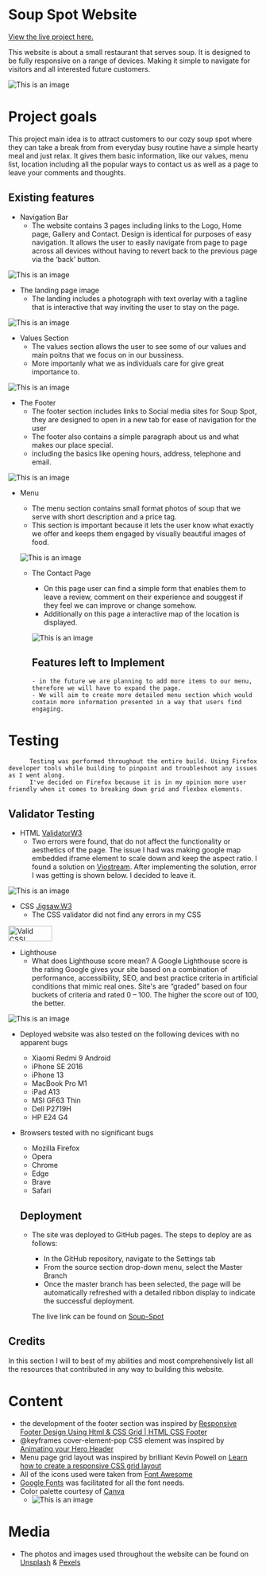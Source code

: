 # Soup Spot Website
[View the live project here.](https://marko042.github.io/soup-spot/)

This website is about a small restaurant that serves soup. It is designed to be fully responsive on a range of devices.
Making it simple to navigate for visitors and all interested future customers.

![This is an image](/docs/am-i-responsive.PNG)

# Project goals
This project main idea is to attract customers to our cozy soup spot where they can take a break from from everyday busy routine have a simple hearty meal and just relax.
It gives them basic information, like our values, menu list,  location including all the popular ways to contact us as well as a page to leave your comments and thoughts.


## Existing features
- Navigation Bar
    - The website contains 3 pages including links to the Logo, Home page, Gallery and Contact. Design is identical for purposes of easy navigation.
It allows the user to easily navigate  from page to page across all devices without having to revert back to the previous page via the ‘back’ button.

![This is an image](/docs/navigation-bar.PNG)




- The landing page image
    - The landing includes a photograph with text overlay with a tagline that is interactive that way inviting the user to stay on the page.

![This is an image](/docs/landing-page-image.PNG)


- Values Section
    - The values section allows the user to see some of our values and main poitns that we focus on  in our bussiness.
    - More importanly what we as individuals care for give great importance to.

![This is an image](/docs/our-promise.PNG)

- The Footer
    - The footer section includes links to Social media sites for Soup Spot, they are designed to open in a new tab for ease of navigation for the user
    - The footer also contains a simple paragraph about us and what makes our place special.
    - including the basics  like opening hours, address, telephone and email.

![This is an image](/docs/footer-design.PNG)



- Menu
    - The menu section contains small format photos of soup that we serve with short description and a price tag.
    - This section is important because it lets the user know what exactly we offer and keeps them engaged by visually beautiful images of food.



    ![This is an image](/docs/menu-page.PNG)

    - The Contact Page
        - On this page user can find a simple form that enables them to leave a review, comment on their experience
         and souggest if they feel we can improve or change somehow.
         - Additionally on this page a interactive map of the location is displayed.

         ![This is an image](/docs/contact-page.PNG)


         ## Features left to Implement
          - in the future we are planning to add more items to our menu, therefore we will have to expand the page.
          - We will aim to create more detailed menu section which would contain more information presented in a way that users find engaging.


 # Testing

          Testing was performed throughout the entire build. Using Firefox  developer tools while building to pinpoint and troubleshoot any issues as I went along.
          I've decided on Firefox because it is in my opinion more user friendly when it comes to breaking down grid and flexbox elements.

## Validator Testing

- HTML [ValidatorW3](https://validator.w3.org/)
    - Two errors were found, that do not affect the functionality or aesthetics of the page. The issue I had was making google map embedded iframe element to scale down and keep the aspect ratio. I found a solution on [Viostream](https://help.viostream.com/frequently-asked-questions/how-do-i-make-an-iframe-embed-responsive/). After implementing the solution,  error I was getting is shown below. I decided to leave it.

![This is an image](/docs/validator-error.PNG)

- CSS [Jigsaw.W3](https://jigsaw.w3.org/css-validator/validator)
    - The CSS validator did not find any errors in my CSS <p>
<a href="http://jigsaw.w3.org/css-validator/check/referer">
    <img style="border:0;width:88px;height:31px"
        src="http://jigsaw.w3.org/css-validator/images/vcss-blue"
        alt="Valid CSS!" />
    </a>
</p>

- Lighthouse 
    - What does Lighthouse score mean?
A Google Lighthouse score is the rating Google gives your site based on a combination of performance, accessibility, SEO, and best practice criteria in artificial conditions that mimic real ones. Site's are “graded” based on four buckets of criteria and rated 0 – 100. The higher the score out of 100, the better.

![This is an image](/docs/lighthouse-report.PNG)

- Deployed website was also tested on the following devices with no apparent bugs
    - Xiaomi Redmi 9 Android
    - iPhone SE 2016
    - iPhone 13
    - MacBook Pro M1
    - iPad A13
    - MSI GF63 Thin
    - Dell P2719H
    - HP E24 G4

- Browsers tested with no significant bugs
    - Mozilla Firefox
    - Opera
    - Chrome
    - Edge
    - Brave
    - Safari

    ## Deployment

    - The site was deployed to GitHub pages. The steps to deploy are as follows: 
        - In the GitHub repository, navigate to the Settings tab
        - From the source section drop-down menu, select the Master Branch
        - Once the master branch has been selected, the page will be automatically refreshed with a detailed ribbon display to indicate the successful deployment.

        The live link can be found on [Soup-Spot](https://marko042.github.io/soup-spot/) 

## Credits

In this section I will to best of my abilities and most comprehensively list all the resources that contributed in any way to building this website.

# Content
 - the development of the footer section was inspired by [Responsive Footer Design Using Html & CSS Grid | HTML CSS Footer](https://www.youtube.com/watch?v=g-HY5peTHcs)
 - @keyframes cover-element-pop CSS element was inspired by [Animating your Hero Header](https://cssanimation.rocks/animating-hero-header/)
 - Menu page grid layout was inspired by brilliant Kevin Powell on [Learn how to create a responsive CSS grid layout](https://www.youtube.com/watch?v=sKFW3wek21Q)
 - All of the icons used were taken from [Font Awesome](https://fontawesome.com/)
 - [Google Fonts](https://fonts.google.com/) was facilitated for all the font needs.
 - Color palette courtesy of [Canva](https://www.canva.com/)
    - ![This is an image](/docs/color-palette-canva.PNG)

      
# Media
 - The photos and images used throughout the website can be found on [Unsplash](https://unsplash.com/) & [Pexels](https://www.pexels.com/)


